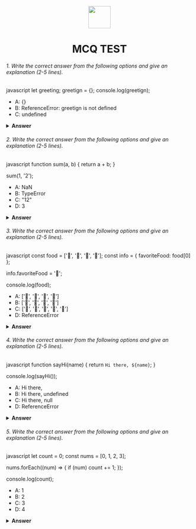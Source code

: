 <div align="center">
  <img height="60" src="https://edurev.gumlet.io/AllImages/original/ApplicationImages/CourseImages/944e5d47-8c55-4a89-91e5-22ab5f2798fc_CI.png">
  <h1>MCQ TEST</h1>
</div>

###### 1. Write the correct answer from the following options and give an explanation (2-5 lines).

javascript
let greeting;
greetign = {};
console.log(greetign);


- A: {}
- B: ReferenceError: greetign is not defined
- C: undefined

<details><summary><b>Answer</b></summary>
<p>

#### Answer: ReferenceError: greetign is not defined

<i>There's a typo in the assignment of greeting. It's misspelled as greetign.</i>

</p>
</details>

###### 2. Write the correct answer from the following options and give an explanation (2-5 lines).

javascript
function sum(a, b) {
  return a + b;
}

sum(1, '2');


- A: NaN
- B: TypeError
- C: "12"
- D: 3

<details><summary><b>Answer</b></summary>
<p>

#### Answer: NaN

<i>When + sign is used between a number and a string in JavaScript, it tries to combine them. In this case, it adds the number 1 to the string "2" creating "12." But this isn't a real math calculation, so JavaScript can't give a valid result, and it shows "NaN".</i>

</p>
</details>

###### 3. Write the correct answer from the following options and give an explanation (2-5 lines).

javascript
const food = ['🍕', '🍫', '🥑', '🍔'];
const info = { favoriteFood: food[0] };

info.favoriteFood = '🍝';

console.log(food);


- A: ['🍕', '🍫', '🥑', '🍔']
- B: ['🍝', '🍫', '🥑', '🍔']
- C: ['🍝', '🍕', '🍫', '🥑', '🍔']
- D: ReferenceError

<details><summary><b>Answer</b></summary>
<p>

#### Answer: ['🍕', '🍫', '🥑', '🍔']

<i>Initially, info.favoriteFood is "🍕". When you change it to "🍝", only the info object is updated, not the food array.</i>

</p>
</details>

###### 4. Write the correct answer from the following options and give an explanation (2-5 lines).

javascript
function sayHi(name) {
  return `Hi there, ${name}`;
}

console.log(sayHi());


- A: Hi there,
- B: Hi there, undefined
- C: Hi there, null
- D: ReferenceError

<details><summary><b>Answer</b></summary>
<p>

#### Answer: Hi there, undefined

<i>The sayHi function needs a name argument, but it's called without one. So, it returns "Hi there, undefined".</i>

</p>
</details>

###### 5. Write the correct answer from the following options and give an explanation (2-5 lines).

javascript
let count = 0;
const nums = [0, 1, 2, 3];

nums.forEach((num) => {
  if (num) count += 1;
});

console.log(count);


- A: 1
- B: 2
- C: 3
- D: 4

<details><summary><b>Answer</b></summary>
<p>

#### Answer: 2

<i>The forEach method checks if each element in the nums array is truthy and counts them if they are truthy, and in this case, there are 2.</i>

</p>
</details>